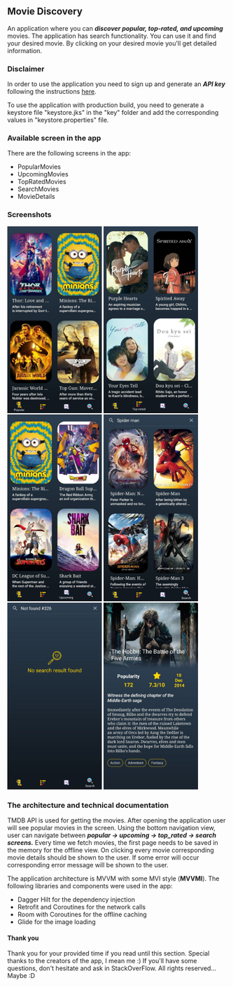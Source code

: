 ## Movie Discovery

An application where you can ***discover popular, top-rated, and upcoming*** movies.
The application has search functionality. You can use it and find your desired movie.
By clicking on your desired movie you'll get detailed information.

### Disclaimer
In order to use the application you need to sign up and generate an ***API key*** following
the instructions <a href="https://developers.themoviedb.org/3/getting-started/introduction">here</a>.

To use the application with production build, you need to generate a keystore file "keystore.jks"
in the "key" folder and add the corresponding values in "keystore.properties" file.

### Available screen in the app

There are the following screens in the app:
- PopularMovies
- UpcomingMovies
- TopRatedMovies
- SearchMovies
- MovieDetails

### Screenshots
<img alt="Popular" title="Popular" width="216" height="427" src="/screenshots/popular_movies_screen.jpg"/> <img alt="Popular" title="Top Rated" width="216" height="427" src="/screenshots/top_rated_movies_screen.jpg"/>
<img alt="Popular" title="Upcoming" width="216" height="427" src="/screenshots/upcoming_movies_screen.jpg"/> <img alt="Popular" title="Search" width="216" height="427" src="/screenshots/search_screen.jpg"/>
<img alt="Popular" title="Search Not Found" width="216" height="427" src="/screenshots/search_not_found_screen.jpg"/> <img alt="Popular" title="Detail" width="216" height="427" src="/screenshots/detail_screen.jpg"/>

### The architecture and technical documentation

TMDB API is used for getting the movies.
After opening the application user will see popular movies in the screen.
Using the bottom navigation view, user can navigate between ***popular -> upcoming -> top_rated -> search screens.***
Every time we fetch movies, the first page needs to be saved in the memory for the offline view.
On clicking every movie corresponding movie details should be shown to the user.
If some error will occur corresponding error message will be shown to the user.

The application architecture is MVVM with some MVI style (**MVVMI**).
The following libraries and components were used in the app:

- Dagger Hilt for the dependency injection
- Retrofit and Coroutines for the network calls
- Room with Coroutines for the offline caching
- Glide for the image loading

#### Thank you

Thank you for your provided time if you read until this section. Special thanks to the creators of the app, I mean me :)
If you'll have some questions, don't hesitate and ask in StackOverFlow.
All rights reserved... Maybe :D 